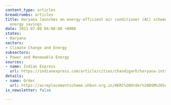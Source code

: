 ```yaml
---
content_type: articles
breadcrumbs: articles
title: Haryana launches an energy-efficient air conditioner (AC) scheme to promote
  energy savings
date: 2021-07-08 04:00:00 +0000
states:
- Haryana
sectors:
- Climate Change and Energy
subsectors:
- Power and Renewable Energy
sources:
- name: Indian Express
  url: https://indianexpress.com/article/cities/chandigarh/haryana-introduces-ac-scheme-7383694/
details:
- name: Order
  url: https://acreplacementscheme.uhbvn.org.in/HERC%20Order%20DSM%20Scheme.pdf
is_newsletter: false

---
```

